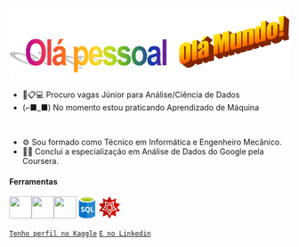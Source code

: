 <img src="https://github.com/brauliolv/brauliolv/blob/main/wordart-removebg-preview.png?raw=true" width="700" height="130"/>

* 🎲📋💻 Procuro vagas Júnior para Análise/Ciência de Dados
*  (⌐■_■) No momento estou praticando Aprendizado de Máquina
<br>

* ⚙ Sou formado como Técnico em Informática e Engenheiro Mecânico.
* 👨‍💻 Conclui a especialização em Análise de Dados do Google pela Coursera.

#### Ferramentas

<img src="https://cdn.jsdelivr.net/gh/devicons/devicon/icons/python/python-original.svg" width="40" height="40"/><img src="https://cdn.jsdelivr.net/gh/devicons/devicon/icons/pandas/pandas-original.svg" width="40" height="40"/><img src="https://cdn.jsdelivr.net/gh/devicons/devicon/icons/r/r-original.svg" width="40" height="40"/><img src="https://github.com/brauliolv/brauliolv/blob/main/png-clipart-microsoft-sql-server-microsoft-azure-sql-database-microsoft-text-logo-thumbnail-removebg-preview.png?raw=true" width="40" height="40"/><img src="https://github.com/brauliolv/brauliolv/blob/main/wolfram-mathematica-3629160-3030300.png?raw=true" width="40" height="40"/>



[`Tenho perfil no Kaggle`](https://www.kaggle.com/brauliolv)
[`E no Linkedin`](https://www.linkedin.com/in/brauliolv/)
